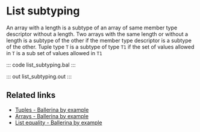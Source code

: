 # List subtyping

An array with a length is a subtype of an array of same member type descriptor without a length. Two arrays with the same length or  without a length is a subtype of the other if the member type descriptor is a subtype of the other. Tuple type `T` is a subtype of  type `T1` if the set of values allowed in `T` is a sub set of values allowed in `T1`

::: code list_subtyping.bal :::

::: out list_subtyping.out :::

## Related links
- [Tuples - Ballerina by example](/learn/by-example/tuples)
- [Arrays - Ballerina by example](/learn/by-example/arrays)
- [List equality - Ballerina by example](/learn/by-example/list-equality)
